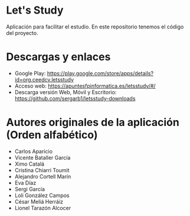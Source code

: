 # Let's Study
Aplicación para facilitar el estudio. En este repositorio tenemos el código del proyecto.

# Descargas y enlaces
- Google Play: https://play.google.com/store/apps/details?id=org.ceedcv.letsstudy
- Acceso web: https://apuntesfpinformatica.es/letsstudy/#/
- Descarga versión Web, Móvil y Escritorio: https://github.com/sergarb1/letsstudy-downloads

# Autores originales de la aplicación (Orden alfabético)
- Carlos Aparicio
- Vicente Bataller García
- Ximo Catalá
- Cristina Chiarri Toumit
- Alejandro Cortell Marín
- Eva Díaz 
- Sergi García
- Loli González Campos
- César Meliá Herráiz
- Lionel Tarazón Alcocer
